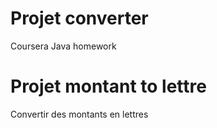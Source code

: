 Projet converter
=============

Coursera Java homework

Projet montant to lettre
=============

Convertir des montants en lettres